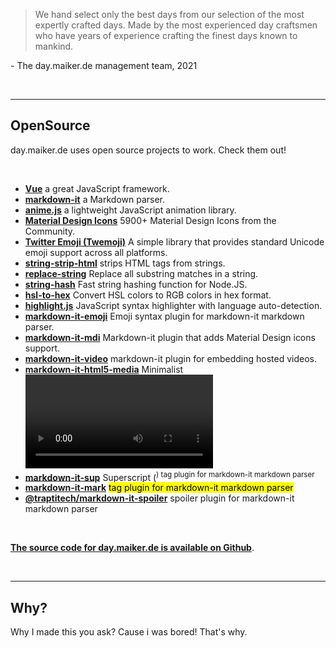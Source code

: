 > We hand select only the best days from our selection of the most expertly crafted days. Made by the most experienced day craftsmen who have years of experience crafting the finest days known to mankind.

\- The day.maiker.de management team, 2021

&nbsp;
***
## **OpenSource**

day.maiker.de uses open source projects to work. Check them out!

&nbsp;

- **[Vue](https://vuejs.org/)** a great JavaScript framework.
- **[markdown-it](https://github.com/markdown-it/markdown-it)** a Markdown parser.
- **[anime.js](https://animejs.com/)** a lightweight JavaScript animation library.
- **[Material Design Icons](https://materialdesignicons.com/)** 5900+ Material Design Icons from the Community.
- **[Twitter Emoji (Twemoji)](https://twemoji.twitter.com/)**  A simple library that provides standard Unicode emoji support across all platforms.
- **[string-strip-html](https://www.npmjs.com/package/string-strip-html)** strips HTML tags from strings. 
- **[replace-string](https://github.com/sindresorhus/replace-string)** Replace all substring matches in a string.
- **[string-hash](https://github.com/darkskyapp/string-hash)** Fast string hashing function for Node.JS.
- **[hsl-to-hex](https://github.com/davidmarkclements/hsl-to-hex)** Convert HSL colors to RGB colors in hex format.
- **[highlight.js](https://github.com/highlightjs/highlight.js)** JavaScript syntax highlighter with language auto-detection.
- **[markdown-it-emoji](https://github.com/markdown-it/markdown-it-emoji)** Emoji syntax plugin for markdown-it markdown parser.
- **[markdown-it-mdi](https://github.com/syarul/markdown-it-mdi#readme)** Markdown-it plugin that adds Material Design icons support.
- **[markdown-it-video](https://github.com/CenterForOpenScience/markdown-it-video)** markdown-it plugin for embedding hosted videos.
- **[markdown-it-html5-media](https://github.com/eloquence/markdown-it-html5-media)** Minimalist <video>/<audio> plugin for markdown-it, using image syntax.
- **[markdown-it-sup](https://github.com/markdown-it/markdown-it-sup)** Superscript (<sup>) tag plugin for markdown-it markdown parser
- **[markdown-it-mark](https://github.com/markdown-it/markdown-it-mark)** <mark> tag plugin for markdown-it markdown parser
- **[@traptitech/markdown-it-spoiler](https://github.com/traPtitech/markdown-it-spoiler)** spoiler plugin for markdown-it markdown parser

&nbsp;

**[The source code for day.maiker.de is available on Github](http://s.maiker.de/daygit)**.

&nbsp;
***
## **Why?**

Why I made this you ask? Cause i was bored! That's why.